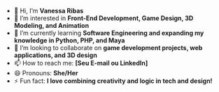 - 👋 Hi, I’m **Vanessa Ribas**  
- 👀 I’m interested in **Front-End Development, Game Design, 3D Modeling, and Animation**  
- 🌱 I’m currently learning **Software Engineering and expanding my knowledge in Python, PHP, and Maya**  
- 💞️ I’m looking to collaborate on **game development projects, web applications, and 3D design**  
- 📫 How to reach me: **[Seu E-mail ou LinkedIn]**  
- 😄 Pronouns: **She/Her**  
- ⚡ Fun fact: **I love combining creativity and logic in tech and design!**
